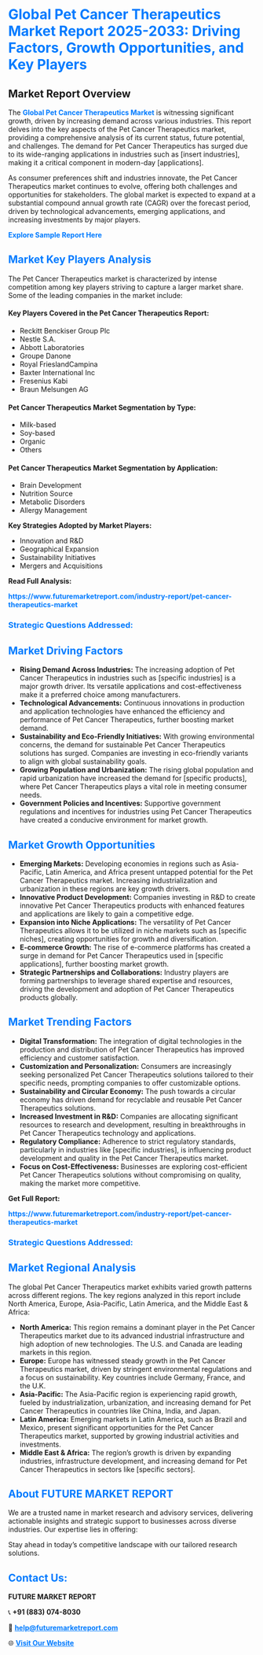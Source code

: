 <h1 style="color: #007BFF;">Global Pet Cancer Therapeutics Market Report 2025-2033: Driving Factors, Growth Opportunities, and Key Players</h1>

<section id="overview">
<h2>Market Report Overview</h2>
<p>The <a href="https://www.futuremarketreport.com/industry-report/pet-cancer-therapeutics-market" style="color: #007BFF; text-decoration: none;"><strong>Global Pet Cancer Therapeutics Market</strong></a> is witnessing significant growth, driven by increasing demand across various industries. This report delves into the key aspects of the Pet Cancer Therapeutics market, providing a comprehensive analysis of its current status, future potential, and challenges. The demand for Pet Cancer Therapeutics has surged due to its wide-ranging applications in industries such as [insert industries], making it a critical component in modern-day [applications].</p>
<p>As consumer preferences shift and industries innovate, the Pet Cancer Therapeutics market continues to evolve, offering both challenges and opportunities for stakeholders. The global market is expected to expand at a substantial compound annual growth rate (CAGR) over the forecast period, driven by technological advancements, emerging applications, and increasing investments by major players.</p>
</section>

<section id="overview">
<p><a href="https://www.futuremarketreport.com/request-sample/reportId=37549" style="color: #007BFF; text-decoration: none;"><strong>Explore Sample Report Here</strong></a></p>
</section>

<section id="key-players">
<h2 style="color: #007BFF;">Market Key Players Analysis</h2>
<p>The Pet Cancer Therapeutics market is characterized by intense competition among key players striving to capture a larger market share. Some of the leading companies in the market include:</p>
<h4>Key Players Covered in the Pet Cancer Therapeutics Report:</h4>
<ul><li>Reckitt Benckiser Group Plc</li><li>Nestle S.A.</li><li>Abbott Laboratories</li><li>Groupe Danone</li><li>Royal FrieslandCampina</li><li>Baxter International Inc</li><li>Fresenius Kabi</li><li>Braun Melsungen AG</li></ul>
<h4>Pet Cancer Therapeutics Market Segmentation by Type:</h4>
<ul><li>Milk-based</li><li>Soy-based</li><li>Organic</li><li>Others</li></ul>

<h4>Pet Cancer Therapeutics Market Segmentation by Application:</h4>
<ul><li>Brain Development</li><li>Nutrition Source</li><li>Metabolic Disorders</li><li>Allergy Management</li></ul>
<p><strong>Key Strategies Adopted by Market Players:</strong></p>
<ul>
<li>Innovation and R&D</li>
<li>Geographical Expansion</li>
<li>Sustainability Initiatives</li>
<li>Mergers and Acquisitions</li>
</ul>
</section>

<section>
<p><strong>Read Full Analysis: </strong></p><a href="https://www.futuremarketreport.com/industry-report/pet-cancer-therapeutics-market" style="color: #007BFF; text-decoration: none;"><strong>https://www.futuremarketreport.com/industry-report/pet-cancer-therapeutics-market</strong></a>
<h3 style="color: #007BFF;">Strategic Questions Addressed:</h3>
</section>

<section id="driving-factors">
<h2 style="color: #007BFF;">Market Driving Factors</h2>
<ul>
<li><strong>Rising Demand Across Industries:</strong> The increasing adoption of Pet Cancer Therapeutics in industries such as [specific industries] is a major growth driver. Its versatile applications and cost-effectiveness make it a preferred choice among manufacturers.</li>
<li><strong>Technological Advancements:</strong> Continuous innovations in production and application technologies have enhanced the efficiency and performance of Pet Cancer Therapeutics, further boosting market demand.</li>
<li><strong>Sustainability and Eco-Friendly Initiatives:</strong> With growing environmental concerns, the demand for sustainable Pet Cancer Therapeutics solutions has surged. Companies are investing in eco-friendly variants to align with global sustainability goals.</li>
<li><strong>Growing Population and Urbanization:</strong> The rising global population and rapid urbanization have increased the demand for [specific products], where Pet Cancer Therapeutics plays a vital role in meeting consumer needs.</li>
<li><strong>Government Policies and Incentives:</strong> Supportive government regulations and incentives for industries using Pet Cancer Therapeutics have created a conducive environment for market growth.</li>
</ul>
</section>

<section id="growth-opportunities">
<h2 style="color: #007BFF;">Market Growth Opportunities</h2>
<ul>
<li><strong>Emerging Markets:</strong> Developing economies in regions such as Asia-Pacific, Latin America, and Africa present untapped potential for the Pet Cancer Therapeutics market. Increasing industrialization and urbanization in these regions are key growth drivers.</li>
<li><strong>Innovative Product Development:</strong> Companies investing in R&D to create innovative Pet Cancer Therapeutics products with enhanced features and applications are likely to gain a competitive edge.</li>
<li><strong>Expansion into Niche Applications:</strong> The versatility of Pet Cancer Therapeutics allows it to be utilized in niche markets such as [specific niches], creating opportunities for growth and diversification.</li>
<li><strong>E-commerce Growth:</strong> The rise of e-commerce platforms has created a surge in demand for Pet Cancer Therapeutics used in [specific applications], further boosting market growth.</li>
<li><strong>Strategic Partnerships and Collaborations:</strong> Industry players are forming partnerships to leverage shared expertise and resources, driving the development and adoption of Pet Cancer Therapeutics products globally.</li>
</ul>
</section>

<section id="trending-factors">
<h2 style="color: #007BFF;">Market Trending Factors</h2>
<ul>
<li><strong>Digital Transformation:</strong> The integration of digital technologies in the production and distribution of Pet Cancer Therapeutics has improved efficiency and customer satisfaction.</li>
<li><strong>Customization and Personalization:</strong> Consumers are increasingly seeking personalized Pet Cancer Therapeutics solutions tailored to their specific needs, prompting companies to offer customizable options.</li>
<li><strong>Sustainability and Circular Economy:</strong> The push towards a circular economy has driven demand for recyclable and reusable Pet Cancer Therapeutics solutions.</li>
<li><strong>Increased Investment in R&D:</strong> Companies are allocating significant resources to research and development, resulting in breakthroughs in Pet Cancer Therapeutics technology and applications.</li>
<li><strong>Regulatory Compliance:</strong> Adherence to strict regulatory standards, particularly in industries like [specific industries], is influencing product development and quality in the Pet Cancer Therapeutics market.</li>
<li><strong>Focus on Cost-Effectiveness:</strong> Businesses are exploring cost-efficient Pet Cancer Therapeutics solutions without compromising on quality, making the market more competitive.</li>
</ul>
</section>

<section>
<p><strong>Get Full Report: </strong></p><a href="https://www.futuremarketreport.com/industry-report/pet-cancer-therapeutics-market" style="color: #007BFF; text-decoration: none;"><strong>https://www.futuremarketreport.com/industry-report/pet-cancer-therapeutics-market</strong></a>
<h3 style="color: #007BFF;">Strategic Questions Addressed:</h3>
</section>


<section id="regional-analysis">
<h2 style="color: #007BFF;">Market Regional Analysis</h2>
<p>The global Pet Cancer Therapeutics market exhibits varied growth patterns across different regions. The key regions analyzed in this report include North America, Europe, Asia-Pacific, Latin America, and the Middle East & Africa:</p>
<ul>
<li><strong>North America:</strong> This region remains a dominant player in the Pet Cancer Therapeutics market due to its advanced industrial infrastructure and high adoption of new technologies. The U.S. and Canada are leading markets in this region.</li>
<li><strong>Europe:</strong> Europe has witnessed steady growth in the Pet Cancer Therapeutics market, driven by stringent environmental regulations and a focus on sustainability. Key countries include Germany, France, and the U.K.</li>
<li><strong>Asia-Pacific:</strong> The Asia-Pacific region is experiencing rapid growth, fueled by industrialization, urbanization, and increasing demand for Pet Cancer Therapeutics in countries like China, India, and Japan.</li>
<li><strong>Latin America:</strong> Emerging markets in Latin America, such as Brazil and Mexico, present significant opportunities for the Pet Cancer Therapeutics market, supported by growing industrial activities and investments.</li>
<li><strong>Middle East & Africa:</strong> The region’s growth is driven by expanding industries, infrastructure development, and increasing demand for Pet Cancer Therapeutics in sectors like [specific sectors].</li>
</ul>
</section>

<footer>
<h2 style="color: #007BFF;">About FUTURE MARKET REPORT</h2>
<p>We are a trusted name in market research and advisory services, delivering actionable insights and strategic support to businesses across diverse industries. Our expertise lies in offering:</p>

<p>Stay ahead in today’s competitive landscape with our tailored research solutions.</p>

<h2 style="color: #007BFF;">Contact Us:</h2>
<p><strong>FUTURE MARKET REPORT</strong></p>
<p>📞 <strong>+91 (883) 074-8030</strong></p>
<p>📧 <strong><a href="mailto:help@futuremarketreport.com" style="color: #007BFF;">help@futuremarketreport.com</a></strong></p>
<p>🌐 <strong><a href="https://www.futuremarketreport.com/" style="color: #007BFF;">Visit Our Website</a></strong></p>
</footer>